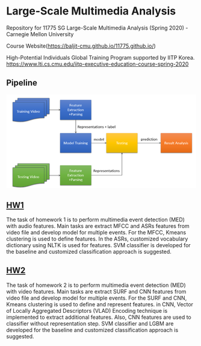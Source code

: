 # Large-Scale Multimedia Analysis

Repository for 11775 SG Large-Scale Multimedia Analysis (Spring 2020) - Carnegie Mellon University 

Course Website(https://baljit-cmu.github.io/11775.github.io/)

High-Potential Individuals Global Training Program supported by IITP Korea.
https://www.lti.cs.cmu.edu/iitp-executive-education-course-spring-2020


## Pipeline

![pipeline](pipeline.png)

## [HW1](https://github.com/yongkyung-oh/CMU-Large_Scale_Multimedia_Analysis/tree/master/hw1_code)
The task of homework 1 is to perform multimedia event detection (MED) with audio features. Main tasks are extract MFCC and ASRs features from video file and develop model for multiple events. For the MFCC, Kmeans clustering is used to define features. In the ASRs, customized vocabulary dictionary using NLTK is used for features. SVM classifier is developed for the baseline and customized classification approach is suggested.

## [HW2](https://github.com/yongkyung-oh/CMU-Large_Scale_Multimedia_Analysis/tree/master/hw2_code)
The task of homework 2 is to perform multimedia event detection (MED) with video features. Main tasks are extract SURF and CNN features from video file and develop model for multiple events. For the SURF and CNN, Kmeans clustering is used to define and represent features. in CNN, Vector of Locally Aggregated Descriptors (VLAD) Encoding technique is implemented to extract additional features. Also, CNN features are used to classifier without representation step. SVM classifier and LGBM are developed for the baseline and customized classification approach is suggested.
